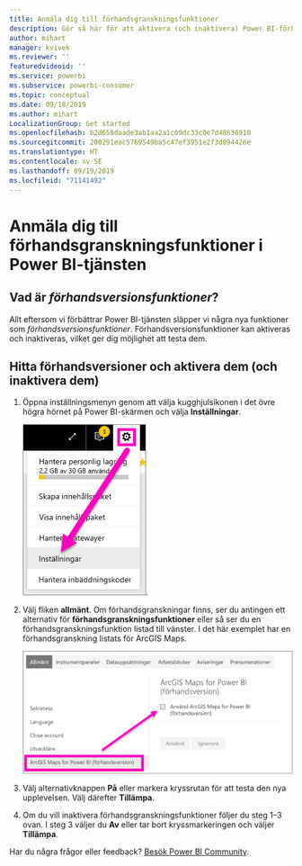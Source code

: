 ```yaml
---
title: Anmäla dig till förhandsgranskningsfunktioner
description: Gör så här för att aktivera (och inaktivera) Power BI-förhandsversionsfunktioner.
author: mihart
manager: kvivek
ms.reviewer: ''
featuredvideoid: ''
ms.service: powerbi
ms.subservice: powerbi-consumer
ms.topic: conceptual
ms.date: 09/18/2019
ms.author: mihart
LocalizationGroup: Get started
ms.openlocfilehash: b2d658daade3ab1aa2a1c09dc33c0e7d48636910
ms.sourcegitcommit: 200291eac5769549ba5c47ef3951e2f3d094426e
ms.translationtype: HT
ms.contentlocale: sv-SE
ms.lasthandoff: 09/19/2019
ms.locfileid: "71141492"
---
```

# <a name="opt-in-for-power-bi-service-preview-features"></a>Anmäla dig till förhandsgranskningsfunktioner i Power BI-tjänsten
## <a name="what-are-preview-features"></a>Vad är *förhandsversionsfunktioner*?
Allt eftersom vi förbättrar Power BI-tjänsten släpper vi några nya funktioner som *förhandsversionsfunktioner*. Förhandsversionsfunktioner kan aktiveras och inaktiveras, vilket ger dig möjlighet att testa dem.


## <a name="find-previews-and-turn-them-on-and-off"></a>Hitta förhandsversioner och aktivera dem (och inaktivera dem)
1. Öppna inställningsmenyn genom att välja kugghjulsikonen i det övre högra hörnet på Power BI-skärmen och välja **Inställningar**.
   
   ![Menyn Inställningar](./media/end-user-preview-features/power-bi-settings.png).
2. Välj fliken **allmänt**. Om förhandsgranskningar finns, ser du antingen ett alternativ för **förhandsgranskningsfunktioner** eller så ser du en förhandsgranskningsfunktion listad till vänster.  I det här exemplet har en förhandsgranskning listats för ArcGIS Maps. 
   
   ![fliken Allmänt](./media/end-user-preview-features/power-bi-preview-esri.png)
3. Välj alternativknappen **På** eller markera kryssrutan för att testa den nya upplevelsen. Välj därefter **Tillämpa**.
4. Om du vill inaktivera förhandsgranskningsfunktioner följer du steg 1–3 ovan. I steg 3 väljer du **Av** eller tar bort kryssmarkeringen och väljer **Tillämpa**.


Har du några frågor eller feedback? [Besök Power BI Community](http://community.powerbi.com/t5/Navigation-Preview-Forum/bd-p/NavigationPreview).

